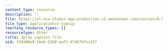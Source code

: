 ```yaml
---
content_type: resource
description: ''
file: https://ol-ocw-studio-app-production.s3.amazonaws.com/courses/6-0001-introduction-to-computer-science-and-programming-in-python-fall-2016/f29d48e916eb5260aaf26746767ec457_8s0d87sjy1A.vtt
file_type: application/x-subrip
learning_resource_types: []
resourcetype: Other
title: 3play caption file
uid: f29d48e9-16eb-5260-aaf2-6746767ec457
---
```

